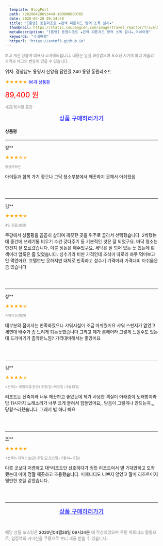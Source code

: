 ```yaml
---
  template: BlogPost
  path: /20200428093448-100000000785
  date: 2020-04-28 09:34:49
  title: "[통영] 동원리조트 ★편백 피톤치드 방역 소독 실시★"
  thumbnail: https://static.coupangcdn.com/image/travel_reactor/travelSeller/hotel/A00072666/adb0cea6-9ac6-4462-986c-7f3409b13899.jpg
  metaDescription: "[통영] 동원리조트 ★편백 피톤치드 방역 소독 실시★,국내여행"
  keywords: "국내여행"
  httpurl: "https://antnf3.github.io"
---
```

  
<span style="color: #888;font-size:0.8rem">보고 계신 상품에 대해서 소개해드립니다.
내용은 일절 과장없으며 포스팅 시기에 따라 제품의 가격과 재고의 변동이 있을 수 있습니다.</span>
  
<span style="font-size: 0.9rem;">위치: 경상남도 통영시 산양읍 담안길 240 통영 동원리조트</span>
  
<span style="color: orange;">★★★★★</span> <span style="color: blue;font-size: 0.85rem;">86개 상품평</span>
  
<span style="color: red;font-size: 1.5rem;">89,400 원</span>
  
<span style="color: #888;font-size:0.8rem">세금/봉사료 포함</span>





<p align="center"><a href="http://me2.do/G6YnDDxE" style="font-size: 1.2rem; color: blue;">상품 구매하러가기</a></p>

#### 상품평
  
---
  
정**
    
<span style="color: orange;">★★★☆☆</span>
    
<span style="color: #888;font-size:0.7rem">동물카라반</span>
    

    
<span style="font-size: 0.9rem;">아이들과 함께 가기 좋으나 그닥 청소부분에서 깨끗하지 못해서 아쉬웠음</span>
    
<br>
<br>

---
  
김**
    
<span style="color: orange;">★★★★☆</span>
    
<span style="color: #888;font-size:0.7rem">4인 온돌(별관)</span>
    

    
<span style="font-size: 0.9rem;">쿠팡에서 상품평을 꼼꼼히 살피며 깨끗한 곳을 위주로 골라서 선택했습니다. 2박했는데 중간에 쓰레기통 비우기 수건 갖다주기 등 기본적인 것은 잘 되었구요.  바닥 청소는 한건지 잘 모르겠습니다. 이불 정돈은 해주었구요. 세탁은 잘 되어 있는 듯 했는데 흰색이라 얼룩은 좀 있었습니다. 성수기라 비싼 가격인데 조식이 따로라 하루 먹어보고 안 먹었어요. 호텔보단 못하지만 대체로 만족하고 성수기 가격이라 가격대비 아쉬움은 좀 있습니다</span>
    
<br>
<br>

---
  
정**
    
<span style="color: orange;">★★★★☆</span>
    
<span style="color: #888;font-size:0.7rem">슈페리어(별관)</span>
    

    
<span style="font-size: 0.9rem;">대부분의 점에서는 만족하였으나 
샤워시설이 조금 아쉬웠어요 
샤워 스펀지가 없었고 세면대 배수가 좀 느리게 되는듯했습니다
그리고 제가 롱헤어라 그렇게 느낄수도 있는데 드라이기가 좀약한느낌? 
가격대비해서는 좋았어요</span>
    
<br>
<br>

---
  
김**
    
<span style="color: orange;">★★★★☆</span>
    
<span style="color: #888;font-size:0.7rem"><선택2> 패밀리룸(본관) 주중(일~목요일 / 9월13일)</span>
    

    
<span style="font-size: 0.9rem;">리조트는 신축이라 너무 깨끗하고 좋았는데
제가 사용한 객실이 아래층이 노래방이라
밤 11시까지 노래소리가 너무 크게 들려서 힘들었어요,,
방음이 그렇게나 안되는지,,,당황스러웠습니다. 
그래서 별 하나 빼요</span>
    
<br>
<br>

---
  
조**
    
<span style="color: orange;">★★★★★</span>
    
<span style="color: #888;font-size:0.7rem"><선택1> 디럭스(본관) 주말(금,토요일 / 9월14~17일)</span>
    

    
<span style="font-size: 0.9rem;">다른 곳보다 저렴하고 대*리조트만 선호하다가 정한 리조트여서 별 기대안하고 도착했는데
어머 정말 깨끗하고 조용했습니다.
어메니티도 나쁘지 않았고 말이 리조트이지 
웬만한 호텔 같았습니다.</span>
    
<br>
<br>


  
---
  
<p align="center"><a href="http://me2.do/G6YnDDxE" style="font-size: 1.2rem; color: blue;">상품 구매하러가기</a></p>
  
<br>
  
<span style="font-size: 0.85rem; color: #888;">해당 상품 포스팅은 <span style="color: #000;"> 2020년04월28일 09시34분 </span> 에 작성되었으며 쿠팡 파트너스 활동으로, 일정액의 커미션을 쿠팡으로 부터 제공 받을 수 있습니다.</span>